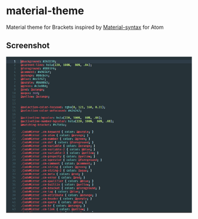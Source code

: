 # material-theme
Material theme for Brackets inspired by [Material-syntax](https://github.com/DaanDD/material-syntax) for Atom

## Screenshot

![ScreenShot](./less.PNG)
